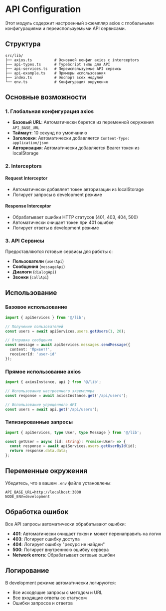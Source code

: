 # API Configuration

Этот модуль содержит настроенный экземпляр axios с глобальными конфигурациями и переиспользуемыми API сервисами.

## Структура

```
src/lib/
├── axios.ts          # Основной конфиг axios с interceptors
├── api-types.ts      # TypeScript типы для API
├── api-services.ts   # Переиспользуемые API сервисы
├── api-example.ts    # Примеры использования
├── index.ts          # Экспорт всех модулей
└── env.ts            # Конфигурация окружения
```

## Основные возможности

### 1. Глобальная конфигурация axios

- **Базовый URL**: Автоматически берется из переменной окружения `API_BASE_URL`
- **Таймаут**: 10 секунд по умолчанию
- **Заголовки**: Автоматически добавляется `Content-Type: application/json`
- **Авторизация**: Автоматически добавляется Bearer токен из localStorage

### 2. Interceptors

#### Request Interceptor
- Автоматически добавляет токен авторизации из localStorage
- Логирует запросы в development режиме

#### Response Interceptor
- Обрабатывает ошибки HTTP статусов (401, 403, 404, 500)
- Автоматически очищает токен при 401 ошибке
- Логирует ответы в development режиме

### 3. API Сервисы

Предоставляются готовые сервисы для работы с:
- **Пользователи** (`userApi`)
- **Сообщения** (`messageApi`) 
- **Диалоги** (`dialogApi`)
- **Звонки** (`callApi`)

## Использование

### Базовое использование

```typescript
import { apiServices } from '@/lib';

// Получение пользователей
const users = await apiServices.users.getUsers(1, 20);

// Отправка сообщения
const message = await apiServices.messages.sendMessage({
  content: 'Привет!',
  receiverId: 'user-id'
});
```

### Прямое использование axios

```typescript
import { axiosInstance, api } from '@/lib';

// Использование настроенного экземпляра
const response = await axiosInstance.get('/api/users');

// Использование упрощенного API
const users = await api.get('/api/users');
```

### Типизированные запросы

```typescript
import { apiServices, type User, type Message } from '@/lib';

const getUser = async (id: string): Promise<User> => {
  const response = await apiServices.users.getUserById(id);
  return response.data.data;
};
```

## Переменные окружения

Убедитесь, что в вашем `.env` файле установлены:

```env
API_BASE_URL=http://localhost:3000
NODE_ENV=development
```

## Обработка ошибок

Все API запросы автоматически обрабатывают ошибки:

- **401**: Автоматически очищает токен и может перенаправить на логин
- **403**: Логирует ошибку доступа
- **404**: Логирует ошибку "ресурс не найден"
- **500**: Логирует внутреннюю ошибку сервера
- **Network errors**: Обрабатывает сетевые ошибки

## Логирование

В development режиме автоматически логируются:
- Все исходящие запросы с методом и URL
- Все входящие ответы со статусом
- Ошибки запросов и ответов
